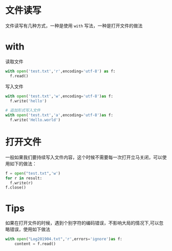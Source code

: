 # 文件读写

文件读写有几种方式，一种是使用 `with` 写法，一种是打开文件的做法

# with
读取文件
```python
with open('test.txt','r',encoding='utf-8') as f:
  f.read()
```
写入文件 
```python
with open('test.txt','w',encoding='utf-8')as f:
  f.write('hello')
  
# 追加形式写入文件
with open('test.txt','a',encoding='utf-8')as f:
  f.write('Hello.world')
```


# 打开文件
一般如果我们要持续写入文件内容，这个时候不需要每一次打开立马关闭，可以使用如下的做法：
```python
f = open("test.txt",'w')
for r in result:
  f.write(r)
f.close()
```


# Tips
如果在打开文件的时候，遇到个别字符的编码错误，不影响大局的情况下,可以忽略错误，使用如下做法
```python
with open("Log201904.txt",'r',errors='ignore')as f:
    content = f.read()
```

